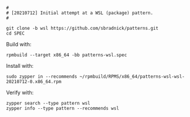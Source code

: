 ```
#
# [20210712] Initial attempt at a WSL (package) pattern.
#
```

```
git clone -b wsl https://github.com/sbradnick/patterns.git
cd SPEC
```

Build with:
```
rpmbuild --target x86_64 -bb patterns-wsl.spec
````

Install with:
```
sudo zypper in --recommends ~/rpmbuild/RPMS/x86_64/patterns-wsl-wsl-20210712-0.x86_64.rpm
```

Verify with:
```
zypper search --type pattern wsl
zypper info --type pattern --recommends wsl
```
